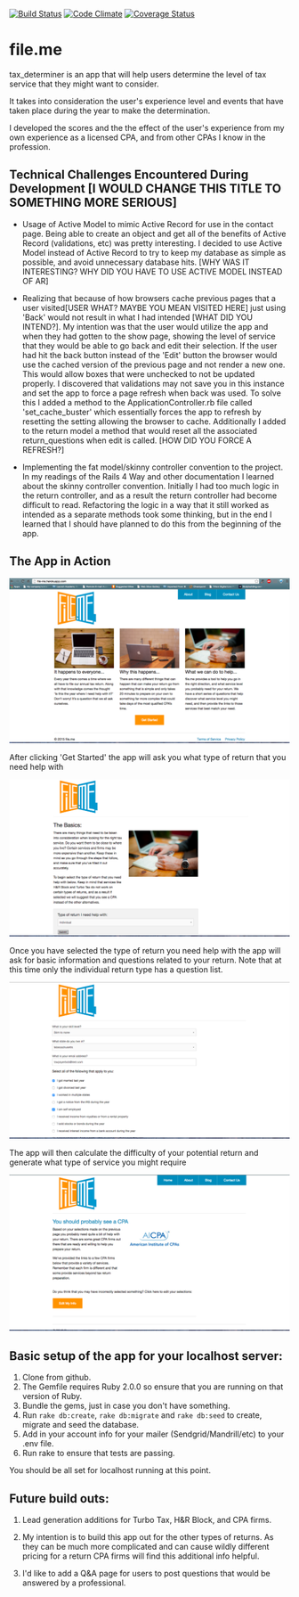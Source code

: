 [![Build Status](https://travis-ci.org/kennpat/tax_determiner.svg?branch=master)](https://travis-ci.org/kennpat/tax_determiner) [![Code Climate](https://codeclimate.com/github/kennpat/tax_determiner.png)](https://codeclimate.com/github/kennpat/tax_determiner) [![Coverage Status](https://coveralls.io/repos/kennpat/tax_determiner/badge.png)](https://coveralls.io/r/kennpat/tax_determiner)

file.me
=======

tax_determiner is an app that will help users determine the level of tax service that they might want to consider.

It takes into consideration the user's experience level and events that have taken place during the year to make
the determination.

I developed the scores and the the effect of the user's experience from my own experience as a licensed CPA, and from
other CPAs I know in the profession.

Technical Challenges Encountered During Development  [I WOULD CHANGE THIS TITLE TO SOMETHING MORE SERIOUS]
--------------------

* Usage of Active Model to mimic Active Record for use in the contact page. Being able to create an object and get all of the benefits of Active Record (validations, etc) was pretty interesting.
I decided to use Active Model instead of Active Record to try to keep my database as simple as possible, and avoid unnecessary database hits. [WHY WAS IT INTERESTING? WHY DID YOU HAVE TO USE ACTIVE MODEL INSTEAD OF AR]

* Realizing that because of how browsers cache previous pages that a user visited[USER WHAT? MAYBE YOU MEAN VISITED HERE] just using 'Back' would not result in what I had intended [WHAT DID YOU INTEND?]. My intention was that the user would utilize the app and when they had gotten to the show page, showing the level of service that they would be able to go back and edit their selection. If the user had hit the back button instead of the 'Edit' button the browser would use the cached version of the previous page and not render a new one. This would allow boxes that were unchecked to not be updated properly. I discovered that validations may not save you in this instance and set the app to force a page refresh when back was used. To solve this I added a method to the ApplicationController.rb file called 'set_cache_buster' which essentially forces the app to refresh by resetting the setting allowing the browser to cache. Additionally I added to the return model a method that would reset all the associated return_questions when edit is called. [HOW DID YOU FORCE A REFRESH?]

* Implementing the fat model/skinny controller convention to the project. In my readings of the Rails 4 Way and other documentation I learned about the skinny controller convention. Initially I had too much logic in the return controller, and as a result the return controller had become difficult to read. Refactoring the logic in a way that it still worked as intended as a separate methods took some thinking, but in the end I learned that I should have planned to do this from the beginning of the app.

The App in Action
-----------------

![alt tag](https://raw.githubusercontent.com/kennpat/tax_determiner/master/public/Readme/homepage.png)

After clicking 'Get Started' the app will ask you what type of return that you need help with

![alt tag](https://raw.githubusercontent.com/kennpat/tax_determiner/master/public/Readme/newpage.png)

Once you have selected the type of return you need help with the app will ask for basic information and questions
related to your return. Note that at this time only the individual return type has a question list.

![alt tag](https://raw.githubusercontent.com/kennpat/tax_determiner/master/public/Readme/editpage.png)

The app will then calculate the difficulty of your potential return and generate what type of service you might require

![alt tag](https://raw.githubusercontent.com/kennpat/tax_determiner/master/public/Readme/showpage.png)

Basic setup of the app for your localhost server:
-------------------------------------------------

1. Clone from github.
2. The Gemfile requires Ruby 2.0.0 so ensure that you are running on that version of Ruby.
2. Bundle the gems, just in case you don't have something.
3. Run `rake db:create`, `rake db:migrate` and `rake db:seed` to create, migrate and seed the database.
4. Add in your account info for your mailer (Sendgrid/Mandrill/etc) to your .env file.
5. Run rake to ensure that tests are passing.

You should be all set for localhost running at this point.

Future build outs:
------------------

1. Lead generation additions for Turbo Tax, H&R Block, and CPA firms.

2. My intention is to build this app out for the other types of returns. As they can be much more complicated
and can cause wildly different pricing for a return CPA firms will find this additional info helpful.

3. I'd like to add a Q&A page for users to post questions that would be answered by a professional.
